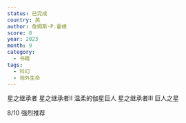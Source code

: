 ```yaml
---
status: 已完成
country: 英
author: 詹姆斯·P.霍根
score: 8
year: 2023
month: 9
category:
  - 书籍
tags:
  - 科幻
  - 地外生命
---
```

星之继承者
星之继承者II 温柔的伽星巨人
星之继承者III 巨人之星

8/10 强烈推荐
